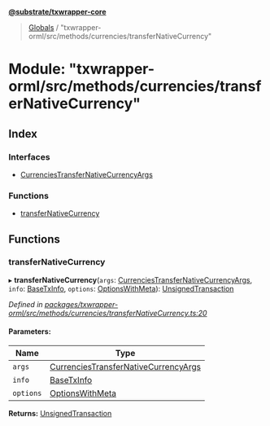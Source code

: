 **[@substrate/txwrapper-core](../README.md)**

> [Globals](../globals.md) / "txwrapper-orml/src/methods/currencies/transferNativeCurrency"

# Module: "txwrapper-orml/src/methods/currencies/transferNativeCurrency"

## Index

### Interfaces

* [CurrenciesTransferNativeCurrencyArgs](../interfaces/_txwrapper_orml_src_methods_currencies_transfernativecurrency_.currenciestransfernativecurrencyargs.md)

### Functions

* [transferNativeCurrency](_txwrapper_orml_src_methods_currencies_transfernativecurrency_.md#transfernativecurrency)

## Functions

### transferNativeCurrency

▸ **transferNativeCurrency**(`args`: [CurrenciesTransferNativeCurrencyArgs](../interfaces/_txwrapper_orml_src_methods_currencies_transfernativecurrency_.currenciestransfernativecurrencyargs.md), `info`: [BaseTxInfo](../interfaces/_txwrapper_core_src_types_method_.basetxinfo.md), `options`: [OptionsWithMeta](../interfaces/_txwrapper_core_src_types_method_.optionswithmeta.md)): [UnsignedTransaction](../interfaces/_txwrapper_core_src_types_method_.unsignedtransaction.md)

*Defined in [packages/txwrapper-orml/src/methods/currencies/transferNativeCurrency.ts:20](https://github.com/paritytech/txwrapper-core/blob/731a943/packages/txwrapper-orml/src/methods/currencies/transferNativeCurrency.ts#L20)*

#### Parameters:

Name | Type |
------ | ------ |
`args` | [CurrenciesTransferNativeCurrencyArgs](../interfaces/_txwrapper_orml_src_methods_currencies_transfernativecurrency_.currenciestransfernativecurrencyargs.md) |
`info` | [BaseTxInfo](../interfaces/_txwrapper_core_src_types_method_.basetxinfo.md) |
`options` | [OptionsWithMeta](../interfaces/_txwrapper_core_src_types_method_.optionswithmeta.md) |

**Returns:** [UnsignedTransaction](../interfaces/_txwrapper_core_src_types_method_.unsignedtransaction.md)
